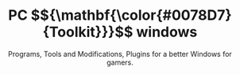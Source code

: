 <p align="center">
    <h1 align="center">PC $${\mathbf{\color{#0078D7}{Toolkit}}}$$ windows</h1>
    <p align="center">Programs, Tools and Modifications, Plugins for a better Windows for gamers.</p>
</p>
